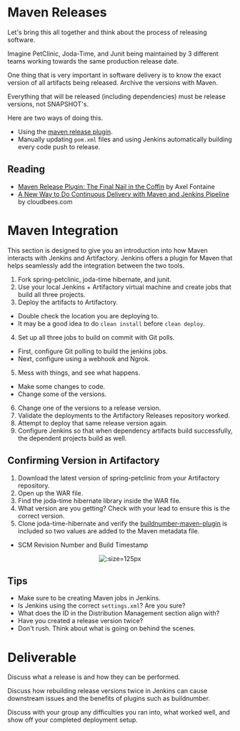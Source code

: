 # Maven Releases

Let's bring this all together and think about the process of releasing software.

Imagine PetClinic, Joda-Time, and Junit being maintained by 3 different teams working towards the same production release date.

One thing that is very important in software delivery is to know the exact version of all artifacts being released. Archive the versions with Maven.

Everything that will be released (including dependencies) must be release versions, not SNAPSHOT's.

Here are two ways of doing this.
 - Using the [maven release plugin](http://maven.apache.org/maven-release/maven-release-plugin/).
 - Manually updating `pom.xml` files and using Jenkins automatically building every code push to release.

## Reading

 - [Maven Release Plugin: The Final Nail in the Coffin](https://axelfontaine.com/blog/final-nail.html) by Axel Fontaine
 - [A New Way to Do Continuous Delivery with Maven and Jenkins Pipeline](https://www.cloudbees.com/blog/new-way-do-continuous-delivery-maven-and-jenkins-pipeline) by cloudbees.com

# Maven Integration

This section is designed to give you an introduction into how Maven interacts with Jenkins and Artifactory. Jenkins offers a plugin for Maven that helps seamlessly add the integration between the two tools.

 1. Fork spring-petclinic, joda-time hibernate, and junit.
 2. Use your local Jenkins + Artifactory virtual machine and create jobs that build all three projects.
 3. Deploy the artifacts to Artifactory.
   - Double check the location you are deploying to.
   - It may be a good idea to do `clean install` before `clean deploy`.
 4. Set up all three jobs to build on commit with Git polls.
   - First, configure Git polling to build the jenkins jobs.
   - Next, configure using a webhook and Ngrok.
 5. Mess with things, and see what happens.
   - Make some changes to code.
   - Change some of the versions.
 6. Change one of the versions to a release version.
 7. Validate the deployments to the Artifactory Releases repository worked.
 8. Attempt to deploy that same release version again.
 9. Configure Jenkins so that when dependency artifacts build successfully, the dependent projects build as well.

## Confirming Version in Artifactory
 1. Download the latest version of spring-petclinic from your Artifactory repository.
 2. Open up the WAR file.
 3. Find the joda-time hibernate library inside the WAR file.
 4. What version are you getting? Check with your lead to ensure this is the correct version.
 5. Clone joda-time-hibernate and verify the [buildnumber-maven-plugin](http://www.mojohaus.org/buildnumber-maven-plugin/usage.html) is included so two values are added to the Maven metadata file.
   - SCM Revision Number and Build Timestamp  

<center>

  ![](img4/river.svg ':size=125px')

</center>

## Tips

 - Make sure to be creating Maven jobs in Jenkins.
 - Is Jenkins using the correct `settings.xml`? Are you sure?
 - What does the ID in the Distribution Management section align with?
 - Have you created a release version twice?
 - Don't rush. Think about what is going on behind the scenes.



# Deliverable

Discuss what a release is and how they can be performed. 

Discuss how rebuilding release versions twice in Jenkins can cause downstream issues and the benefits of plugins such as buildnumber.

Discuss with your group any difficulties you ran into, what worked well, and show off your completed deployment setup. 

